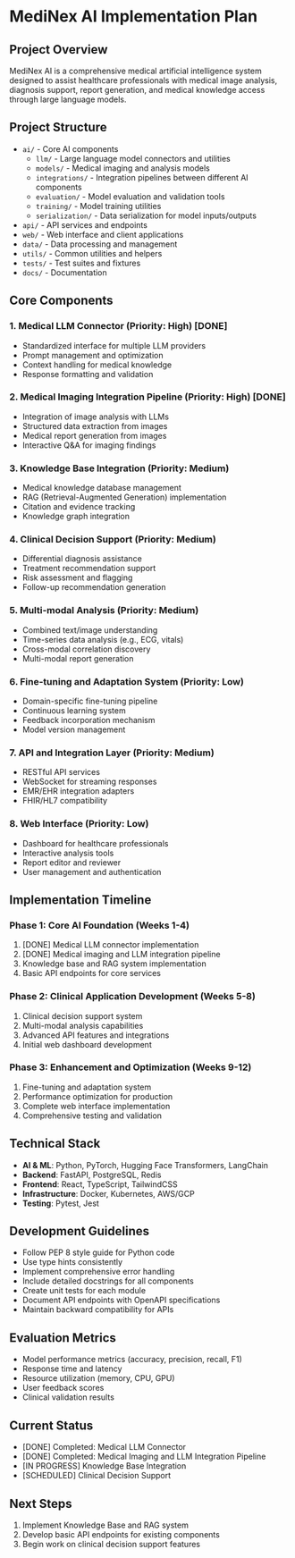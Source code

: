# MediNex AI Implementation Plan

## Project Overview
MediNex AI is a comprehensive medical artificial intelligence system designed to assist healthcare professionals with medical image analysis, diagnosis support, report generation, and medical knowledge access through large language models.

## Project Structure
- `ai/` - Core AI components
  - `llm/` - Large language model connectors and utilities
  - `models/` - Medical imaging and analysis models
  - `integrations/` - Integration pipelines between different AI components
  - `evaluation/` - Model evaluation and validation tools
  - `training/` - Model training utilities
  - `serialization/` - Data serialization for model inputs/outputs
- `api/` - API services and endpoints
- `web/` - Web interface and client applications
- `data/` - Data processing and management
- `utils/` - Common utilities and helpers
- `tests/` - Test suites and fixtures
- `docs/` - Documentation

## Core Components

### 1. Medical LLM Connector (Priority: High) [DONE]
- Standardized interface for multiple LLM providers
- Prompt management and optimization
- Context handling for medical knowledge
- Response formatting and validation

### 2. Medical Imaging Integration Pipeline (Priority: High) [DONE]
- Integration of image analysis with LLMs
- Structured data extraction from images
- Medical report generation from images
- Interactive Q&A for imaging findings

### 3. Knowledge Base Integration (Priority: Medium)
- Medical knowledge database management
- RAG (Retrieval-Augmented Generation) implementation
- Citation and evidence tracking
- Knowledge graph integration

### 4. Clinical Decision Support (Priority: Medium)
- Differential diagnosis assistance
- Treatment recommendation support
- Risk assessment and flagging
- Follow-up recommendation generation

### 5. Multi-modal Analysis (Priority: Medium)
- Combined text/image understanding
- Time-series data analysis (e.g., ECG, vitals)
- Cross-modal correlation discovery
- Multi-modal report generation

### 6. Fine-tuning and Adaptation System (Priority: Low)
- Domain-specific fine-tuning pipeline
- Continuous learning system
- Feedback incorporation mechanism
- Model version management

### 7. API and Integration Layer (Priority: Medium)
- RESTful API services
- WebSocket for streaming responses
- EMR/EHR integration adapters
- FHIR/HL7 compatibility

### 8. Web Interface (Priority: Low)
- Dashboard for healthcare professionals
- Interactive analysis tools
- Report editor and reviewer
- User management and authentication

## Implementation Timeline

### Phase 1: Core AI Foundation (Weeks 1-4)
1. [DONE] Medical LLM connector implementation
2. [DONE] Medical imaging and LLM integration pipeline 
3. Knowledge base and RAG system implementation
4. Basic API endpoints for core services

### Phase 2: Clinical Application Development (Weeks 5-8)
1. Clinical decision support system
2. Multi-modal analysis capabilities
3. Advanced API features and integrations
4. Initial web dashboard development

### Phase 3: Enhancement and Optimization (Weeks 9-12)
1. Fine-tuning and adaptation system
2. Performance optimization for production
3. Complete web interface implementation
4. Comprehensive testing and validation

## Technical Stack
- **AI & ML**: Python, PyTorch, Hugging Face Transformers, LangChain
- **Backend**: FastAPI, PostgreSQL, Redis
- **Frontend**: React, TypeScript, TailwindCSS
- **Infrastructure**: Docker, Kubernetes, AWS/GCP
- **Testing**: Pytest, Jest

## Development Guidelines
- Follow PEP 8 style guide for Python code
- Use type hints consistently
- Implement comprehensive error handling
- Include detailed docstrings for all components
- Create unit tests for each module
- Document API endpoints with OpenAPI specifications
- Maintain backward compatibility for APIs

## Evaluation Metrics
- Model performance metrics (accuracy, precision, recall, F1)
- Response time and latency
- Resource utilization (memory, CPU, GPU)
- User feedback scores
- Clinical validation results

## Current Status
- [DONE] Completed: Medical LLM Connector
- [DONE] Completed: Medical Imaging and LLM Integration Pipeline
- [IN PROGRESS] Knowledge Base Integration
- [SCHEDULED] Clinical Decision Support

## Next Steps
1. Implement Knowledge Base and RAG system
2. Develop basic API endpoints for existing components
3. Begin work on clinical decision support features 